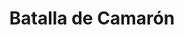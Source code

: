 ﻿---
title: "Batalla de Camarón"
permalink: periodes_752.html
layout: periode
dataInici: 1863-04-30
sidebar: periodes
pares:
  - 751:
    title: "Intervención Francesa en México"
    dataInici: "(1861-12-08)"
    dataFi: "(1867-06-21)"

fills:
jocsPrincipals:
  - title: "Camerone"
    bggId: 23668
    dataInici: 
    dataFi: 

jocsEscenaris:
jocsEpoca:
jocsEpocaEscenaris:
---
